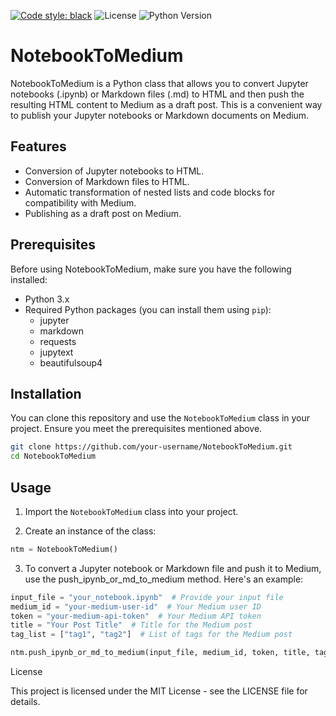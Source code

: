 [![Code style: black](https://img.shields.io/badge/code%20style-black-000000.svg)](https://github.com/psf/black)
![License](https://img.shields.io/badge/License-MIT-blue.svg)
![Python Version](https://img.shields.io/badge/Python-3.8%2B-blue.svg)

# NotebookToMedium

NotebookToMedium is a Python class that allows you to convert Jupyter notebooks (.ipynb) or Markdown files (.md) to HTML and then push the resulting HTML content to Medium as a draft post. This is a convenient way to publish your Jupyter notebooks or Markdown documents on Medium.

## Features

- Conversion of Jupyter notebooks to HTML.
- Conversion of Markdown files to HTML.
- Automatic transformation of nested lists and code blocks for compatibility with Medium.
- Publishing as a draft post on Medium.

## Prerequisites

Before using NotebookToMedium, make sure you have the following installed:

- Python 3.x
- Required Python packages (you can install them using `pip`):
  - jupyter
  - markdown
  - requests
  - jupytext
  - beautifulsoup4

## Installation

You can clone this repository and use the `NotebookToMedium` class in your project. Ensure you meet the prerequisites mentioned above.

```bash
git clone https://github.com/your-username/NotebookToMedium.git
cd NotebookToMedium
```

## Usage

1. Import the `NotebookToMedium` class into your project.

2. Create an instance of the class:

```python
ntm = NotebookToMedium()
```

3. To convert a Jupyter notebook or Markdown file and push it to Medium, use the push_ipynb_or_md_to_medium method. Here's an example:

```python
input_file = "your_notebook.ipynb"  # Provide your input file
medium_id = "your-medium-user-id"  # Your Medium user ID
token = "your-medium-api-token"  # Your Medium API token
title = "Your Post Title"  # Title for the Medium post
tag_list = ["tag1", "tag2"]  # List of tags for the Medium post

ntm.push_ipynb_or_md_to_medium(input_file, medium_id, token, title, tag_list)
```

License

This project is licensed under the MIT License - see the LICENSE file for details.